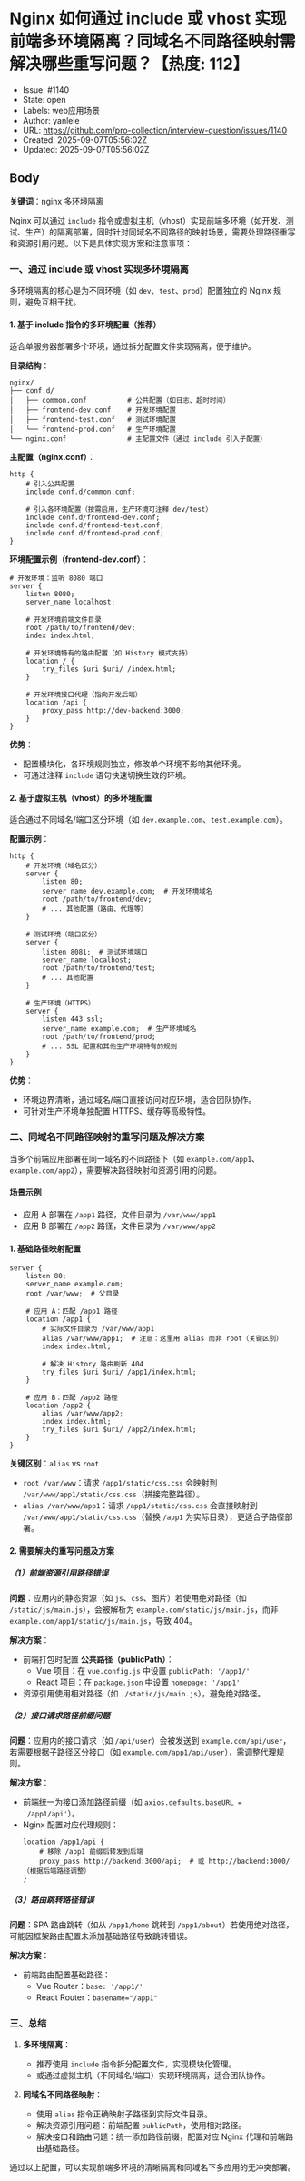 # Nginx 如何通过 include 或 vhost 实现前端多环境隔离？同域名不同路径映射需解决哪些重写问题？【热度: 112】

- Issue: #1140
- State: open
- Labels: web应用场景
- Author: yanlele
- URL: https://github.com/pro-collection/interview-question/issues/1140
- Created: 2025-09-07T05:56:02Z
- Updated: 2025-09-07T05:56:02Z

## Body

**关键词**：nginx 多环境隔离

Nginx 可以通过 `include` 指令或虚拟主机（vhost）实现前端多环境（如开发、测试、生产）的隔离部署，同时针对同域名不同路径的映射场景，需要处理路径重写和资源引用问题。以下是具体实现方案和注意事项：

### 一、通过 include 或 vhost 实现多环境隔离

多环境隔离的核心是为不同环境（如 `dev`、`test`、`prod`）配置独立的 Nginx 规则，避免互相干扰。

#### 1. 基于 include 指令的多环境配置（推荐）

适合单服务器部署多个环境，通过拆分配置文件实现隔离，便于维护。

**目录结构**：

```
nginx/
├── conf.d/
│   ├── common.conf          # 公共配置（如日志、超时时间）
│   ├── frontend-dev.conf    # 开发环境配置
│   ├── frontend-test.conf   # 测试环境配置
│   └── frontend-prod.conf   # 生产环境配置
└── nginx.conf               # 主配置文件（通过 include 引入子配置）
```

**主配置（nginx.conf）**：

```nginx
http {
    # 引入公共配置
    include conf.d/common.conf;

    # 引入各环境配置（按需启用，生产环境可注释 dev/test）
    include conf.d/frontend-dev.conf;
    include conf.d/frontend-test.conf;
    include conf.d/frontend-prod.conf;
}
```

**环境配置示例（frontend-dev.conf）**：

```nginx
# 开发环境：监听 8080 端口
server {
    listen 8080;
    server_name localhost;

    # 开发环境前端文件目录
    root /path/to/frontend/dev;
    index index.html;

    # 开发环境特有的路由配置（如 History 模式支持）
    location / {
        try_files $uri $uri/ /index.html;
    }

    # 开发环境接口代理（指向开发后端）
    location /api {
        proxy_pass http://dev-backend:3000;
    }
}
```

**优势**：

- 配置模块化，各环境规则独立，修改单个环境不影响其他环境。
- 可通过注释 `include` 语句快速切换生效的环境。

#### 2. 基于虚拟主机（vhost）的多环境配置

适合通过不同域名/端口区分环境（如 `dev.example.com`、`test.example.com`）。

**配置示例**：

```nginx
http {
    # 开发环境（域名区分）
    server {
        listen 80;
        server_name dev.example.com;  # 开发环境域名
        root /path/to/frontend/dev;
        # ... 其他配置（路由、代理等）
    }

    # 测试环境（端口区分）
    server {
        listen 8081;  # 测试环境端口
        server_name localhost;
        root /path/to/frontend/test;
        # ... 其他配置
    }

    # 生产环境（HTTPS）
    server {
        listen 443 ssl;
        server_name example.com;  # 生产环境域名
        root /path/to/frontend/prod;
        # ... SSL 配置和其他生产环境特有的规则
    }
}
```

**优势**：

- 环境边界清晰，通过域名/端口直接访问对应环境，适合团队协作。
- 可针对生产环境单独配置 HTTPS、缓存等高级特性。

### 二、同域名不同路径映射的重写问题及解决方案

当多个前端应用部署在同一域名的不同路径下（如 `example.com/app1`、`example.com/app2`），需要解决路径映射和资源引用的问题。

#### 场景示例

- 应用 A 部署在 `/app1` 路径，文件目录为 `/var/www/app1`
- 应用 B 部署在 `/app2` 路径，文件目录为 `/var/www/app2`

#### 1. 基础路径映射配置

```nginx
server {
    listen 80;
    server_name example.com;
    root /var/www;  # 父目录

    # 应用 A：匹配 /app1 路径
    location /app1 {
        # 实际文件目录为 /var/www/app1
        alias /var/www/app1;  # 注意：这里用 alias 而非 root（关键区别）
        index index.html;

        # 解决 History 路由刷新 404
        try_files $uri $uri/ /app1/index.html;
    }

    # 应用 B：匹配 /app2 路径
    location /app2 {
        alias /var/www/app2;
        index index.html;
        try_files $uri $uri/ /app2/index.html;
    }
}
```

**关键区别**：`alias` vs `root`

- `root /var/www`：请求 `/app1/static/css.css` 会映射到 `/var/www/app1/static/css.css`（拼接完整路径）。
- `alias /var/www/app1`：请求 `/app1/static/css.css` 会直接映射到 `/var/www/app1/static/css.css`（替换 `/app1` 为实际目录），更适合子路径部署。

#### 2. 需要解决的重写问题及方案

##### （1）前端资源引用路径错误

**问题**：应用内的静态资源（如 `js`、`css`、图片）若使用绝对路径（如 `/static/js/main.js`），会被解析为 `example.com/static/js/main.js`，而非 `example.com/app1/static/js/main.js`，导致 404。

**解决方案**：

- 前端打包时配置 **公共路径（publicPath）**：
  - Vue 项目：在 `vue.config.js` 中设置 `publicPath: '/app1/'`
  - React 项目：在 `package.json` 中设置 `homepage: '/app1'`
- 资源引用使用相对路径（如 `./static/js/main.js`），避免绝对路径。

##### （2）接口请求路径前缀问题

**问题**：应用内的接口请求（如 `/api/user`）会被发送到 `example.com/api/user`，若需要根据子路径区分接口（如 `example.com/app1/api/user`），需调整代理规则。

**解决方案**：

- 前端统一为接口添加路径前缀（如 `axios.defaults.baseURL = '/app1/api'`）。
- Nginx 配置对应代理规则：
  ```nginx
  location /app1/api {
      # 移除 /app1 前缀后转发到后端
      proxy_pass http://backend:3000/api;  # 或 http://backend:3000/（根据后端路径调整）
  }
  ```

##### （3）路由跳转路径错误

**问题**：SPA 路由跳转（如从 `/app1/home` 跳转到 `/app1/about`）若使用绝对路径，可能因框架路由配置未添加基础路径导致跳转错误。

**解决方案**：

- 前端路由配置基础路径：
  - Vue Router：`base: '/app1/'`
  - React Router：`basename="/app1"`

### 三、总结

1. **多环境隔离**：

   - 推荐使用 `include` 指令拆分配置文件，实现模块化管理。
   - 或通过虚拟主机（不同域名/端口）实现环境隔离，适合团队协作。

2. **同域名不同路径映射**：
   - 使用 `alias` 指令正确映射子路径到实际文件目录。
   - 解决资源引用问题：前端配置 `publicPath`，使用相对路径。
   - 解决接口和路由问题：统一添加路径前缀，配置对应 Nginx 代理和前端路由基础路径。

通过以上配置，可以实现前端多环境的清晰隔离和同域名下多应用的无冲突部署。


